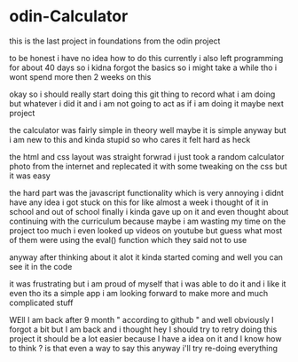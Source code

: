 # odin-Calculator
this is the last project in foundations from the odin project 

to be honest i have no idea how to do this currently i also left programming for about 40 days so i kidna forgot the basics so i might take a while tho i wont spend more then 2 weeks on this 


okay so i should really start doing this git thing to record what i am doing but whatever i did it and i am not going to act as if i am doing it maybe next project 


the calculator was fairly simple in theory well maybe it is simple anyway but i am new to this and kinda stupid so who cares it felt hard as heck 

the html and css layout was straight forwrad i just took a random calculator photo from the internet and replecated it with some tweaking on the css but it was easy 

the hard part was the javascript functionality which is very annoying i didnt have any idea i got stuck on this for like almost a week i thought of it in school and out of school 
finally i kinda gave up on it and even thought about continuing with the curriculum because maybe i am wasting my time on the project too much i even looked up videos on youtube 
but guess what most of them were using the eval() function which they said not to use 

anyway after thinking about it alot it kinda started coming and well you can see it in the code 

it was frustrating but i am proud of myself that i was able to do it and i like it even tho its a simple app i am looking forward to make more and much complicated stuff

WEll I am back after 9 month " according to github " 
and well obviously I forgot a bit but I am back and i thought hey I should try to retry doing this project it should be a lot easier because I have a idea on it and I know how to think ? is that even a way to say this 
anyway i'll try re-doing everything

